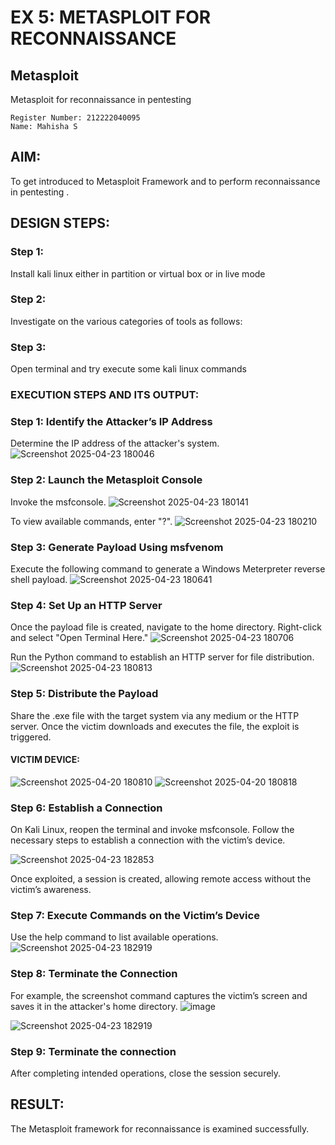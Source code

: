 # EX 5: METASPLOIT FOR RECONNAISSANCE
## Metasploit
Metasploit for reconnaissance in pentesting
```
Register Number: 212222040095
Name: Mahisha S
```

## AIM:

To get introduced to Metasploit Framework and to  perform reconnaissance  in pentesting .

## DESIGN STEPS:

### Step 1:

Install kali linux either in partition or virtual box or in live mode

### Step 2:

Investigate on the various categories of tools as follows:

### Step 3:

Open terminal and try execute some kali linux commands

### EXECUTION STEPS AND ITS OUTPUT:
### Step 1: Identify the Attacker’s IP Address
Determine the IP address of the attacker's system.
![Screenshot 2025-04-23 180046](https://github.com/user-attachments/assets/91914541-a505-4d69-8c11-84bdf5afe225)




### Step 2: Launch the Metasploit Console
Invoke the msfconsole.
![Screenshot 2025-04-23 180141](https://github.com/user-attachments/assets/20e42f09-5186-4a83-a652-b41949816c55)


To view available commands, enter "?".
![Screenshot 2025-04-23 180210](https://github.com/user-attachments/assets/4abd5ea2-24ca-43db-aafa-2026c0730e36)


### Step 3: Generate Payload Using msfvenom
Execute the following command to generate a Windows Meterpreter reverse shell payload.
![Screenshot 2025-04-23 180641](https://github.com/user-attachments/assets/73c9b3ab-cd74-4f2d-b96b-fea10cf226b5)



### Step 4: Set Up an HTTP Server
Once the payload file is created, navigate to the home directory. Right-click and select "Open Terminal Here."
![Screenshot 2025-04-23 180706](https://github.com/user-attachments/assets/ea612a62-07c8-4ab9-a36b-62c6d560fe13)


Run the Python command to establish an HTTP server for file distribution.
![Screenshot 2025-04-23 180813](https://github.com/user-attachments/assets/acdd015a-c895-404a-81ed-b42834674a9f)



### Step 5: Distribute the Payload
Share the .exe file with the target system via any medium or the HTTP server.
Once the victim downloads and executes the file, the exploit is triggered.
#### VICTIM DEVICE:
![Screenshot 2025-04-20 180810](https://github.com/user-attachments/assets/af068e91-1f8d-46da-a39d-301bbb26ad63)
![Screenshot 2025-04-20 180818](https://github.com/user-attachments/assets/430cbc1d-8f21-49ff-973c-da636cc66781)


### Step 6: Establish a Connection
On Kali Linux, reopen the terminal and invoke msfconsole.
Follow the necessary steps to establish a connection with the victim’s device.

![Screenshot 2025-04-23 182853](https://github.com/user-attachments/assets/dcf9c2e4-8bf3-4ea1-b23c-287b5beaa6ea)


Once exploited, a session is created, allowing remote access without the victim’s awareness.

### Step 7: Execute Commands on the Victim’s Device
Use the help command to list available operations.
![Screenshot 2025-04-23 182919](https://github.com/user-attachments/assets/ef7f07cf-b80e-4a3b-ae68-6e29512b3f81)



### Step 8: Terminate the Connection
For example, the screenshot command captures the victim’s screen and saves it in the attacker's home directory.
![image](https://github.com/user-attachments/assets/5dd5faf8-b4bb-472b-9d96-748d2023b771)


![Screenshot 2025-04-23 182919](https://github.com/user-attachments/assets/065c49d8-ae40-4266-a086-df8cd23cf92b)


### Step 9: Terminate the connection
After completing intended operations, close the session securely.



## RESULT:
The Metasploit framework for reconnaissance is  examined successfully.
